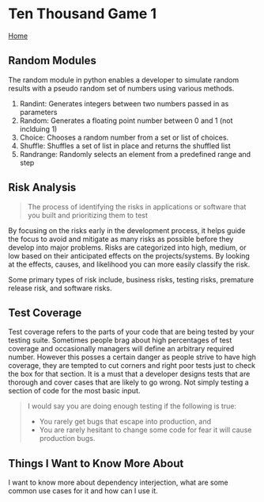 # Ten Thousand Game 1

[Home](../index.md)

## Random Modules

The random module in python enables a developer to simulate random results with a pseudo random set of numbers using various methods.

1. Randint: Generates integers between two numbers passed in as parameters
2. Random: Generates a floating point number between 0 and 1 (not inclduing 1)
3. Choice: Chooses a random number from a set or list of choices.
4. Shuffle: Shuffles a set of list in place and returns the shuffled list
5. Randrange: Randomly selects an element from a predefined range and step

## Risk Analysis

> The process of identifying the risks in applications or software that you built and prioritizing them to test

By focusing on the risks early in the development process, it helps guide the focus to avoid and mitigate as many risks as possible before they develop into major problems. Risks are categorized into high, medium, or low based on their anticipated effects on the projects/systems. By looking at the effects, causes, and likelihood you can more easily classify the risk.

Some primary types of risk include, business risks, testing risks, premature release risk, and software risks.

## Test Coverage

Test coverage refers to the parts of your code that are being tested by your testing suite. Sometimes people brag about high percentages of test coverage and occasionally managers will define an arbitrary required number. However this posses a certain danger as people strive to have high coverage, they are tempted to cut corners and right poor tests just to check the box for that section. It is a must that a developer designs tests that are thorough and cover cases that are likely to go wrong. Not simply testing a section of code for the most basic input.

> I would say you are doing enough testing if the following is true:
>
> - You rarely get bugs that escape into production, and
> - You are rarely hesitant to change some code for fear it will cause production bugs.

## Things I Want to Know More About

I want to know more about dependency interjection, what are some common use cases for it and how can I use it.
